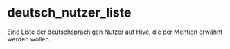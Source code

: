 # deutsch_nutzer_liste
Eine Liste der deutschsprachigen Nutzer auf Hive, die per Mention erwähnt werden wollen.

